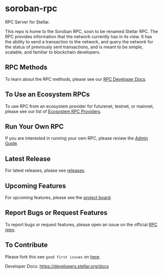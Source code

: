 # soroban-rpc
RPC Server for Stellar.


This repo is home to the Soroban RPC, soon to be renamed Stellar RPC. The RPC provides information that the network currently has in its view. It has the ability to send a transaction to the network, and query the network for the status of previously sent transactions, and is meant to be simple, scalable, and familiar to blockchain developers.


## RPC Methods
To learn about the RPC methods, please see our [RPC Developer Docs](https://developers.stellar.org/network/soroban-rpc/methods).

## To Use an Ecosystem RPCs
To use RPC from an ecosystem provider for futurenet, testnet, or mainnet, please see our list of [Ecosystem RPC Providers](https://developers.stellar.org/network/soroban-rpc/rpc-providers).

## Run Your Own RPC
If you are interested in running your own RPC, please review the [Admin Guide](https://developers.stellar.org/network/soroban-rpc/admin-guide).

## Latest Release
For latest releases, please see
[releases](https://github.com/stellar/soroban-rpc/releases).

## Upcoming Features
For upcoming features, please see the [project
board](https://github.com/orgs/stellar/projects/37).

## Report Bugs or Request Features
To report bugs or request features, please open an issue on the official [RPC
repo](https://github.com/stellar/soroban-rpc).

## To Contribute
Please fork this see `good first issues` on
[here](https://github.com/stellar/soroban-rpc/contribute).

Developer Docs: https://developers.stellar.org/docs
